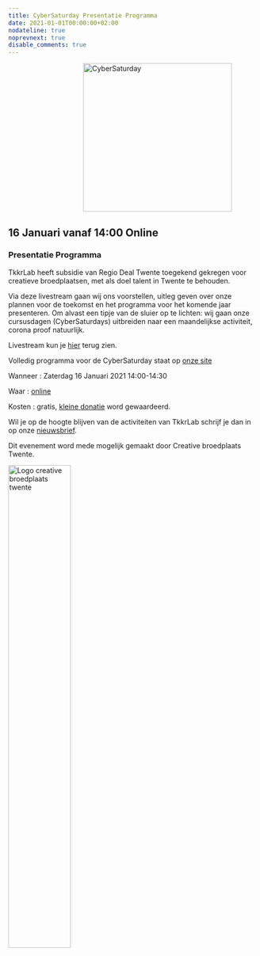```yaml
---
title: CyberSaturday Presentatie Programma
date: 2021-01-01T00:00:00+02:00
nodateline: true
noprevnext: true
disable_comments: true
---
```


<img alt="CyberSaturday" src="/images/cyber_saturday.png" width="300px" height="300px" style="margin: 0px 30%;">


## 16 Januari vanaf 14:00 Online ##

### Presentatie Programma

TkkrLab heeft subsidie van Regio Deal Twente toegekend gekregen voor creatieve broedplaatsen, met als doel talent in Twente te behouden. 

Via deze livestream gaan wij ons voorstellen, uitleg geven over onze plannen voor de toekomst en het programma voor het komende jaar presenteren. Om alvast een tipje van de sluier op te lichten: wij gaan onze cursusdagen (CyberSaturdays) uitbreiden naar een maandelijkse activiteit, corona proof natuurlijk.

Livestream kun je [hier](https://www.youtube.com/watch?v=nieysTn9afA) terug zien.

Volledig programma voor de CyberSaturday staat op [onze site](/cybersaturdays/cybersaturday)

Wanneer : Zaterdag 16 Januari 2021 14:00-14:30

Waar : [online](https://bbb.do.speakup.nl/b/dav-fxz-fhn)

Kosten : gratis, [kleine donatie](https://bunq.me/tkkrlab/5/CyberSaturday%20Donatie) word gewaardeerd.

Wil je op de hoogte blijven van de activiteiten van TkkrLab schrijf je dan in op onze [nieuwsbrief](http://eepurl.com/gLxrLD).

Dit evenement word mede mogelijk gemaakt door Creative broedplaats Twente.

<img width=50% src="/images/Logo-Creatieve-Broedplaatsen-Twente.jpg"  alt="Logo creative broedplaats twente">